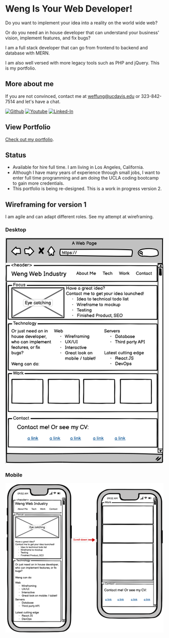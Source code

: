 Weng Is Your Web Developer!
===
Do you want to implement your idea into a reality on the world wide web? 

Or do you need an in house developer that can understand your business' vision, implement features, and fix bugs? 

I am a full stack developer that can go from frontend to backend and database with MERN.

I am also well versed with more legacy tools such as PHP and jQuery. This is my portfolio. 


More about me
---

If you are not convinced, contact me at weffung@ucdavis.edu or 323-842-7514 and let's have a chat.

<a target="_blank" href="https://github.com/Siphon880gh" rel="nofollow"><img src="https://img.shields.io/badge/GitHub-100000?style=for-the-badge&logo=github&logoColor=white" alt="Github" data-canonical-src="https://img.shields.io/badge/GitHub-100000?style=for-the-badge&logo=github&logoColor=white"
                                style="max-width:100%; height: 20px; border-radius:2.5px"></a>
<a target="_blank" href="https://www.youtube.com/user/Siphon880yt/" rel="nofollow"><img src="https://camo.githubusercontent.com/0bf5ba8ac9f286f95b2a2e86aee46371e0ac03d38b64ee2b78b9b1490df38458/68747470733a2f2f696d672e736869656c64732e696f2f62616467652f596f75747562652d7265643f7374796c653d666c6174266c6f676f3d796f7574756265266c6162656c436f6c6f723d726564" alt="Youtube" data-canonical-src="https://img.shields.io/badge/Youtube-red?style=flat&amp;logo=youtube&amp;labelColor=red" style="max-width:100%;"></a>  <a target="_blank" href="https://www.linkedin.com/in/weng-fung/" rel="nofollow"><img src="https://camo.githubusercontent.com/0f56393c2fe76a2cd803ead7e5508f916eb5f1e62358226112e98f7e933301d7/68747470733a2f2f696d672e736869656c64732e696f2f62616467652f4c696e6b6564496e2d626c75653f7374796c653d666c6174266c6f676f3d6c696e6b6564696e266c6162656c436f6c6f723d626c7565" alt="Linked-In" data-canonical-src="https://img.shields.io/badge/LinkedIn-blue?style=flat&amp;logo=linkedin&amp;labelColor=blue" style="max-width:100%;"></a>

View Portfolio
---
[Check out my portfolio](//siphon880gh.github.io/).

Status
---
- Available for hire full time. I am living in Los Angeles, California.
- Although I have many years of experience through small jobs, I want to enter full time programming and am doing the UCLA coding bootcamp to gain more credentials.
- This portfolio is being re-designed. This is a work in progress version 2.

Wireframing for version 1
---
I am agile and can adapt different roles. See my attempt at wireframing.

### Desktop
![Desktop](README/desktop.png)

### Mobile
![Mobile](README/mobile.png)